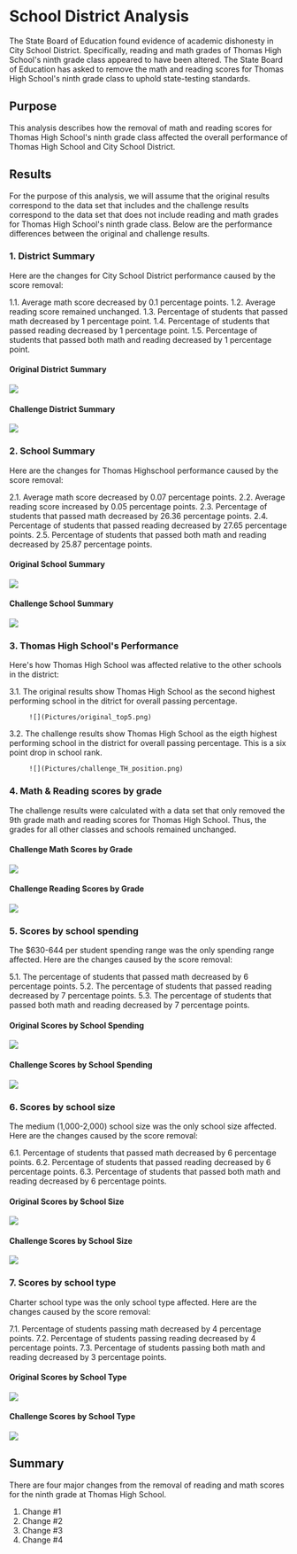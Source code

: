 # School District Analysis
The State Board of Education found evidence of academic dishonesty in City School District. Specifically, reading and math grades of Thomas High School's ninth grade class appeared to have been altered. The State Board of Education has asked to remove the math and reading scores for Thomas High School's ninth grade class to uphold state-testing standards. 

## Purpose
This analysis describes how the removal of math and reading scores for Thomas High School's ninth grade class affected the overall performance of Thomas High School and City School District.    

## Results
For the purpose of this analysis, we will assume that the original results correspond to the data set that includes and the challenge results correspond to the data set that does not include reading and math grades for Thomas High School's ninth grade class. Below are the performance differences between the original and challenge results.

### 1. District Summary
Here are the changes for City School District performance caused by the score removal: 

   1.1. Average math score decreased by 0.1 percentage points.
   1.2. Average reading score remained unchanged.
   1.3. Percentage of students that passed math decreased by 1 percentage point. 
   1.4. Percentage of students that passed reading decreased by 1 percentage point. 
   1.5. Percentage of students that passed both math and reading decreased by 1 percentage point. 

   #### Original District Summary
   ![](Pictures/original_district_summary.png)

   #### Challenge District Summary
   ![](Pictures/challenge_disctrict_summary.png)

### 2. School Summary
Here are the changes for Thomas Highschool performance caused by the score removal: 

   2.1. Average math score decreased by 0.07 percentage points. 
   2.2. Average reading score increased by 0.05 percentage points. 
   2.3. Percentage of students that passed math decreased by 26.36 percentage points. 
   2.4. Percentage of students that passed reading decreased by 27.65 percentage points. 
   2.5. Percentage of students that passed both math and reading decreased by 25.87 percentage points. 

#### Original School Summary
![](Pictures/original_school_summary.png)

#### Challenge School Summary
![](Pictures/challenge_school_summary.png)

### 3. Thomas High School's Performance 
Here's how Thomas High School was affected relative to the other schools in the district:

   3.1. The original results show Thomas High School as the second highest performing school in the ditrict for overall passing percentage. 
         
         ![](Pictures/original_top5.png)

   3.2. The challenge results show Thomas High School as the eigth highest performing school in the district for overall passing percentage. This is a six point          drop in school rank. 
         
         ![](Pictures/challenge_TH_position.png) 

### 4. Math & Reading scores by grade
The challenge results were calculated with a data set that only removed the 9th grade math and reading scores for Thomas High School. Thus, the grades for all other classes and schools remained unchanged. 

#### Challenge Math Scores by Grade
![](Pictures/challenge_math_score_by_grade.png)
    
#### Challenge Reading Scores by Grade
![](Pictures/challenge_reading_score_by_grade.png)
    
### 5. Scores by school spending
The $630-644 per student spending range was the only spending range affected. Here are the changes caused by the score removal: 

   5.1. The percentage of students that passed math decreased by 6 percentage points. 
   5.2. The percentage of students that passed reading decreased by 7 percentage points. 
   5.3. The percentage of students that passed both math and reading decreased by 7 percentage points. 
   
   #### Original Scores by School Spending
   ![](Pictures/original_spending_summmary.png)
   
   #### Challenge Scores by School Spending
   ![](Pictures/challenge_spending_summary.png)
   
### 6. Scores by school size
The medium (1,000-2,000) school size was the only school size affected. Here are the changes caused by the score removal: 

   6.1. Percentage of students that passed math decreased by 6 percentage points. 
   6.2. Percentage of students that passed reading decreased by 6 percentage points. 
   6.3. Percentage of students that passed both math and reading decreased by 6 percentage points. 
   
   #### Original Scores by School Size
   ![](Pictures/original_size_summary.png)
   
   #### Challenge Scores by School Size
   ![](Pictures/challenge_size_summary.png)
   
### 7. Scores by school type
Charter school type was the only school type affected. Here are the changes caused by the score removal: 

   7.1. Percentage of students passing math decreased by 4 percentage points. 
   7.2. Percentage of students passing reading decreased by 4 percentage points. 
   7.3. Percentage of students passing both math and reading decreased by 3 percentage points. 
   
   #### Original Scores by School Type
   ![](Pictures/original_type_summary.png)
   
   #### Challenge Scores by School Type
   ![](Pictures/challenge_type_summary.png)
   
## Summary
There are four major changes from the removal of reading and math scores for the ninth grade at Thomas High School.  
1. Change #1
2. Change #2
3. Change #3
4. Change #4
